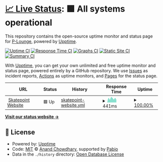 # [📈 Live Status](https://P-Lounge.github.io/status): <!--live status--> **🟩 All systems operational**

This repository contains the open-source uptime monitor and status page for [P-Lounge](https://P-Lounge.github.io/status), powered by [Upptime](https://github.com/upptime/upptime).

[![Uptime CI](https://github.com/P-Lounge/status/workflows/Uptime%20CI/badge.svg)](https://github.com/P-Lounge/status/actions?query=workflow%3A%22Uptime+CI%22)
[![Response Time CI](https://github.com/P-Lounge/status/workflows/Response%20Time%20CI/badge.svg)](https://github.com/P-Lounge/status/actions?query=workflow%3A%22Response+Time+CI%22)
[![Graphs CI](https://github.com/P-Lounge/status/workflows/Graphs%20CI/badge.svg)](https://github.com/P-Lounge/status/actions?query=workflow%3A%22Graphs+CI%22)
[![Static Site CI](https://github.com/P-Lounge/status/workflows/Static%20Site%20CI/badge.svg)](https://github.com/P-Lounge/status/actions?query=workflow%3A%22Static+Site+CI%22)
[![Summary CI](https://github.com/P-Lounge/status/workflows/Summary%20CI/badge.svg)](https://github.com/P-Lounge/status/actions?query=workflow%3A%22Summary+CI%22)

With [Upptime](https://upptime.js.org), you can get your own unlimited and free uptime monitor and status page, powered entirely by a GitHub repository. We use [Issues](https://github.com/P-Lounge/status/issues) as incident reports, [Actions](https://github.com/P-Lounge/status/actions) as uptime monitors, and [Pages](https://P-Lounge.github.io/status) for the status page.

<!--start: status pages-->
<!-- This summary is generated by Upptime (https://github.com/upptime/upptime) -->
<!-- Do not edit this manually, your changes will be overwritten -->
<!-- prettier-ignore -->
| URL | Status | History | Response Time | Uptime |
| --- | ------ | ------- | ------------- | ------ |
| <img alt="" src="https://icons.duckduckgo.com/ip3/skatepoint.ru.ico" height="13"> [Skatepoint Website](https://skatepoint.ru/) | 🟩 Up | [skatepoint-website.yml](https://github.com/P-Lounge/status/commits/HEAD/history/skatepoint-website.yml) | <details><summary><img alt="Response time graph" src="./graphs/skatepoint-website/response-time-week.png" height="20"> 441ms</summary><br><a href="https://P-Lounge.github.io/status/history/skatepoint-website"><img alt="Response time 428" src="https://img.shields.io/endpoint?url=https%3A%2F%2Fraw.githubusercontent.com%2FP-Lounge%2Fstatus%2FHEAD%2Fapi%2Fskatepoint-website%2Fresponse-time.json"></a><br><a href="https://P-Lounge.github.io/status/history/skatepoint-website"><img alt="24-hour response time 524" src="https://img.shields.io/endpoint?url=https%3A%2F%2Fraw.githubusercontent.com%2FP-Lounge%2Fstatus%2FHEAD%2Fapi%2Fskatepoint-website%2Fresponse-time-day.json"></a><br><a href="https://P-Lounge.github.io/status/history/skatepoint-website"><img alt="7-day response time 441" src="https://img.shields.io/endpoint?url=https%3A%2F%2Fraw.githubusercontent.com%2FP-Lounge%2Fstatus%2FHEAD%2Fapi%2Fskatepoint-website%2Fresponse-time-week.json"></a><br><a href="https://P-Lounge.github.io/status/history/skatepoint-website"><img alt="30-day response time 437" src="https://img.shields.io/endpoint?url=https%3A%2F%2Fraw.githubusercontent.com%2FP-Lounge%2Fstatus%2FHEAD%2Fapi%2Fskatepoint-website%2Fresponse-time-month.json"></a><br><a href="https://P-Lounge.github.io/status/history/skatepoint-website"><img alt="1-year response time 428" src="https://img.shields.io/endpoint?url=https%3A%2F%2Fraw.githubusercontent.com%2FP-Lounge%2Fstatus%2FHEAD%2Fapi%2Fskatepoint-website%2Fresponse-time-year.json"></a></details> | <details><summary><a href="https://P-Lounge.github.io/status/history/skatepoint-website">100.00%</a></summary><a href="https://P-Lounge.github.io/status/history/skatepoint-website"><img alt="All-time uptime 100.00%" src="https://img.shields.io/endpoint?url=https%3A%2F%2Fraw.githubusercontent.com%2FP-Lounge%2Fstatus%2FHEAD%2Fapi%2Fskatepoint-website%2Fuptime.json"></a><br><a href="https://P-Lounge.github.io/status/history/skatepoint-website"><img alt="24-hour uptime 100.00%" src="https://img.shields.io/endpoint?url=https%3A%2F%2Fraw.githubusercontent.com%2FP-Lounge%2Fstatus%2FHEAD%2Fapi%2Fskatepoint-website%2Fuptime-day.json"></a><br><a href="https://P-Lounge.github.io/status/history/skatepoint-website"><img alt="7-day uptime 100.00%" src="https://img.shields.io/endpoint?url=https%3A%2F%2Fraw.githubusercontent.com%2FP-Lounge%2Fstatus%2FHEAD%2Fapi%2Fskatepoint-website%2Fuptime-week.json"></a><br><a href="https://P-Lounge.github.io/status/history/skatepoint-website"><img alt="30-day uptime 100.00%" src="https://img.shields.io/endpoint?url=https%3A%2F%2Fraw.githubusercontent.com%2FP-Lounge%2Fstatus%2FHEAD%2Fapi%2Fskatepoint-website%2Fuptime-month.json"></a><br><a href="https://P-Lounge.github.io/status/history/skatepoint-website"><img alt="1-year uptime 100.00%" src="https://img.shields.io/endpoint?url=https%3A%2F%2Fraw.githubusercontent.com%2FP-Lounge%2Fstatus%2FHEAD%2Fapi%2Fskatepoint-website%2Fuptime-year.json"></a></details>

<!--end: status pages-->

[**Visit our status website →**](https://P-Lounge.github.io/status)

## 📄 License

- Powered by: [Upptime](https://github.com/upptime/upptime)
- Code: [MIT](./LICENSE) © [Anand Chowdhary](https://anandchowdhary.com), supported by [Pabio](https://pabio.com)
- Data in the `./history` directory: [Open Database License](https://opendatacommons.org/licenses/odbl/1-0/)
